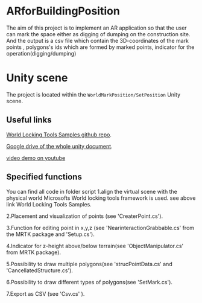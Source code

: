 # ARforBuildingPosition
<!-- img src="DocGen/Images/WorldLockingSamples.svg" -->

The aim of this project is to implement an AR application so that the user can mark the space either as digging of dumping on the construction site.
And the output is a csv file which contain the 3D-coordinates of the mark points , polygons's ids which are formed by marked points, indicator for the operation(digging/dumping)

# Unity scene
The project is located within the `WorldMarkPosition/SetPosition` Unity scene.


## Useful links

[World Locking Tools Samples github repo](https://github.com/microsoft/MixedReality-WorldLockingTools-Samples).

[Google drive of the whole unity document](https://drive.google.com/file/d/1zVV_ax-EhPET7Ulag0wUSd9AeBTiaMqo/view?usp=sharing).

[video demo on youtube](https://youtu.be/2GUs8d7U5sY)



## Specified functions
You can find all code in folder script 
1.align the virtual scene with the physical world Microsofts World locking tools framework is used. see above link World Locking Tools Samples.

2.Placement and visualization of points (see 'CreaterPoint.cs').

3.Function for editing point in x,y,z (see 'NearinteractionGrabbable.cs' from the MRTK package and 'Setup.cs').

4.Indicator for z-height above/below terrain(see 'ObjectManipulator.cs' from MRTK package).

5.Possibility to draw multiple polygons(see 'strucPointData.cs' and 'CancellatedStructure.cs').

6.Possibility to draw different types of polygons(see 'SetMark.cs').

7.Export as CSV (see 'Csv.cs' ).









